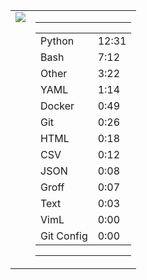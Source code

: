 
<table><tr>
<td valign="top">
  <img src="https://wakatime.com/share/@Aperture/0cd21d5d-ac4f-458d-9c71-d06f479c1297.png" />
</td>

<td valign="top">
  <hr>
  <table>
    <tr><td>Python</td><td>12:31</td></tr><tr><td>Bash</td><td>7:12</td></tr><tr><td>Other</td><td>3:22</td></tr><tr><td>YAML</td><td>1:14</td></tr><tr><td>Docker</td><td>0:49</td></tr><tr><td>Git</td><td>0:26</td></tr><tr><td>HTML</td><td>0:18</td></tr><tr><td>CSV</td><td>0:12</td></tr><tr><td>JSON</td><td>0:08</td></tr><tr><td>Groff</td><td>0:07</td></tr><tr><td>Text</td><td>0:03</td></tr><tr><td>VimL</td><td>0:00</td></tr><tr><td>Git Config</td><td>0:00</td></tr>
  </table>
  <hr>
</td>
</tr></table>

